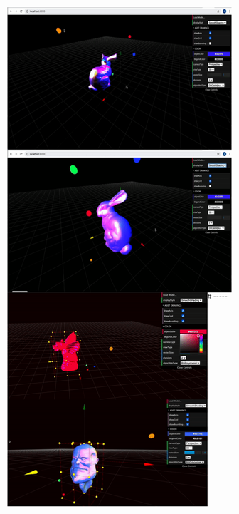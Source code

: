 
<img align='left' src="./docs/1.bunny.gif" width="600" height="320">

<img align='left' src="./docs/3.bunny.gif" width="600" height="320"> 
# -----
<img align='left' src="./docs/4.gargoyle.gif" width="450" height="240"> 
<img align='left' src="./docs/5.head.gif" width="450" height="240"> 
